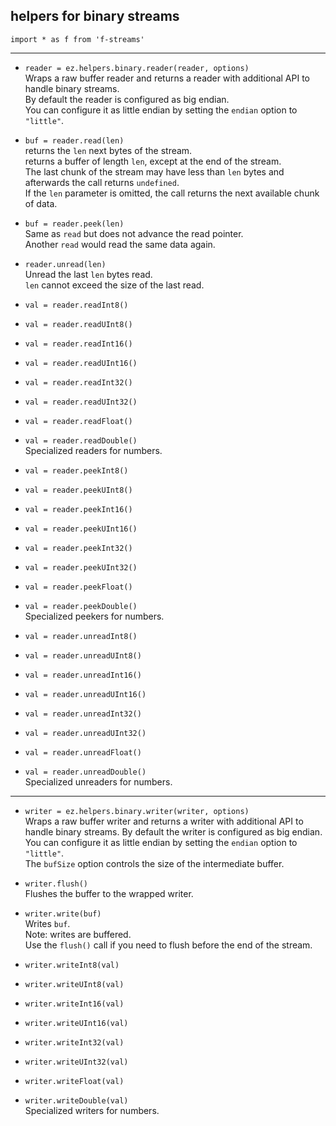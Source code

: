 ## helpers for binary streams

`import * as f from 'f-streams'`  

----

* `reader = ez.helpers.binary.reader(reader, options)`  
  Wraps a raw buffer reader and returns a reader with additional API to handle binary streams.  
  By default the reader is configured as big endian.  
  You can configure it as little endian by setting the `endian` option to `"little"`.

* `buf = reader.read(len)`  
  returns the `len` next bytes of the stream.  
  returns a buffer of length `len`, except at the end of the stream.  
  The last chunk of the stream may have less than `len` bytes and afterwards the call
  returns `undefined`.  
  If the `len` parameter is omitted, the call returns the next available chunk of data.

* `buf = reader.peek(len)`  
  Same as `read` but does not advance the read pointer.  
  Another `read` would read the same data again.

* `reader.unread(len)`  
  Unread the last `len` bytes read.  
  `len` cannot exceed the size of the last read.

* `val = reader.readInt8()`  
* `val = reader.readUInt8()`  
* `val = reader.readInt16()`  
* `val = reader.readUInt16()`  
* `val = reader.readInt32()`  
* `val = reader.readUInt32()`  
* `val = reader.readFloat()`  
* `val = reader.readDouble()`  
  Specialized readers for numbers.

* `val = reader.peekInt8()`  
* `val = reader.peekUInt8()`  
* `val = reader.peekInt16()`  
* `val = reader.peekUInt16()`  
* `val = reader.peekInt32()`  
* `val = reader.peekUInt32()`  
* `val = reader.peekFloat()`  
* `val = reader.peekDouble()`  
  Specialized peekers for numbers.
* `val = reader.unreadInt8()`  
* `val = reader.unreadUInt8()`  
* `val = reader.unreadInt16()`  
* `val = reader.unreadUInt16()`  
* `val = reader.unreadInt32()`  
* `val = reader.unreadUInt32()`  
* `val = reader.unreadFloat()`  
* `val = reader.unreadDouble()`  
  Specialized unreaders for numbers.

----

* `writer = ez.helpers.binary.writer(writer, options)`  
  Wraps a raw buffer writer and returns a writer with additional API to handle binary streams.
  By default the writer is configured as big endian.  
  You can configure it as little endian by setting the `endian` option to `"little"`.  
  The `bufSize` option controls the size of the intermediate buffer.

* `writer.flush()`  
  Flushes the buffer to the wrapped writer.

* `writer.write(buf)`  
  Writes `buf`.  
  Note: writes are buffered.  
  Use the `flush()` call if you need to flush before the end of the stream.

* `writer.writeInt8(val)`  
* `writer.writeUInt8(val)`  
* `writer.writeInt16(val)`  
* `writer.writeUInt16(val)`  
* `writer.writeInt32(val)`  
* `writer.writeUInt32(val)`  
* `writer.writeFloat(val)`  
* `writer.writeDouble(val)`  
  Specialized writers for numbers.
